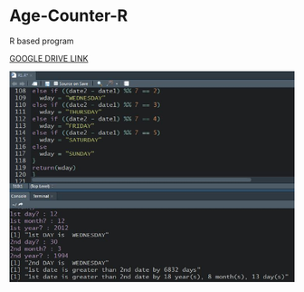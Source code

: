 # Age-Counter-R
R based program

<a href="https://drive.google.com/open?id=1SMcD1r064toRk-Y118GQeExgbiFtpBQM" target="_blank"> GOOGLE DRIVE LINK </a> 


<img src="rdn.JPG" width="800">
